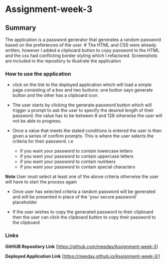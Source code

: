 # Assignment-week-3

## Summary

The application is a password generator that generates a random password based on the preferences of the user. #
The HTML and CSS were already written, however I added a clipboard button to copy password to the HTML and the css had conflicting border styling which I refactored. Screenshots are included in the repository to illustrate the application

### How to use the application
* click on the link to the deployed application which will load a simple page consisting of a box and two buttons: one button says generate button and the other has a clipboard icon.

* The user starts by clicking the generate password button which will trigger a prompt to ask the user to specify the desired length of their password. the value has to be between 8 and 128 otherwise the user will not be able to progress.

* Once a value that meets the stated conditions is entered the user is then given a series of confirm prompts. This is where the user selects the criteria for their password. i.e
    - if you want your password to contain lowercase letters
    - if you want your password to contain uppercase letters
    - if you want your password to contain numbers
    - if you want your password to contain special characters

**Note** 
User must select at least one of the above criteria otherwise the user will have to start the process again

* Once user has selected criteria a random password will be generated and will be presented in place of the 'your secure password' placeholder

* If the user wishes to copy the generated password to their clipboard then the user can click the clipboard button to copy their password to the clipboard

### Links
 
 __GitHUB Repository Link__ 
 [https://github.com/meeday/Assignment-week-3]

 __Deployed Application Link__
 [https://meeday.github.io/Assignment-week-3/]


